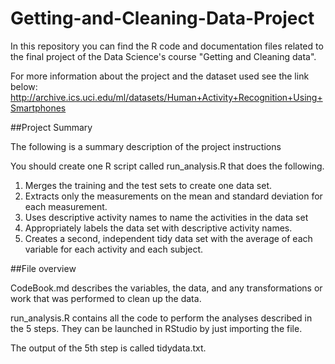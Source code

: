 # Getting-and-Cleaning-Data-Project

In this repository you can find the R code and documentation files related to the final project of the Data Science's course "Getting and Cleaning data".

For more information about the project and the dataset used see the link below:
http://archive.ics.uci.edu/ml/datasets/Human+Activity+Recognition+Using+Smartphones

##Project Summary

The following is a summary description of the project instructions

You should create one R script called run_analysis.R that does the following.
1. Merges the training and the test sets to create one data set.
2. Extracts only the measurements on the mean and standard deviation for each measurement.
3. Uses descriptive activity names to name the activities in the data set
4. Appropriately labels the data set with descriptive activity names.
5. Creates a second, independent tidy data set with the average of each variable for each activity and each subject.

##File overview

CodeBook.md describes the variables, the data, and any transformations or work that was performed to clean up the data.

run_analysis.R contains all the code to perform the analyses described in the 5 steps. They can be launched in RStudio by just importing the file.

The output of the 5th step is called tidydata.txt.

